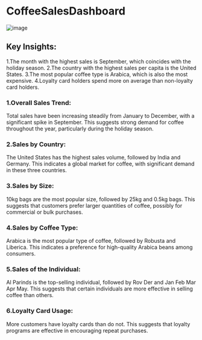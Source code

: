 # CoffeeSalesDashboard

![image](https://github.com/user-attachments/assets/de03221e-4d64-4f9b-bdfd-a04b34e813f6)

## Key Insights:
1.The month with the highest sales is September, which coincides with the holiday season.
2.The country with the highest sales per capita is the United States.
3.The most popular coffee type is Arabica, which is also the most expensive.
4.Loyalty card holders spend more on average than non-loyalty card holders.

### 1.Overall Sales Trend:
Total sales have been increasing steadily from January to December, with a significant spike in September.
This suggests strong demand for coffee throughout the year, particularly during the holiday season.

### 2.Sales by Country:
The United States has the highest sales volume, followed by India and Germany.
This indicates a global market for coffee, with significant demand in these three countries.

### 3.Sales by Size:
10kg bags are the most popular size, followed by 25kg and 0.5kg bags.
This suggests that customers prefer larger quantities of coffee, possibly for commercial or bulk purchases.

### 4.Sales by Coffee Type:
Arabica is the most popular type of coffee, followed by Robusta and Liberica.
This indicates a preference for high-quality Arabica beans among consumers.

### 5.Sales of the Individual:
Al Parinds is the top-selling individual, followed by Rov Der and Jan Feb Mar Apr May.
This suggests that certain individuals are more effective in selling coffee than others.

### 6.Loyalty Card Usage:
More customers have loyalty cards than do not.
This suggests that loyalty programs are effective in encouraging repeat purchases.
